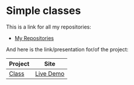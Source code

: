 # Simple classes

This is a link for all my repositories:

-   [My Repositories](https://github.com/DexxterGWM?tab=repositories)

And here is the link/presentation for/of the project:

| Project                                                                                                                     | Site                                                                           |
| --------------------------------------------------------------------------------------------------------------------------- | --------------------------------------------------------------------------------- |
| [Class](https://github.com/DexxterGWM/DataStructures.4-Python/tree/main/Section)                             | [Live Demo](https://replit.com/@DexxterGWM/DataStructures4-Python-4?v=1)               |
